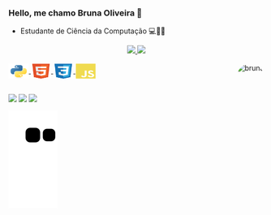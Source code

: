 ### Hello, me chamo Bruna Oliveira 👋
- Estudante de Ciência da Computação 💻👩‍💻
<div align="center">
	<a href="https://beacons.ai/brunaflaviaaoliveira">
	<img height="180em" src="https://github-readme-stats.vercel.app/api?username=brunaflaviaaoliveira&show_icons=true&theme=dracula&include_all_commits=true&count_private=true">
	<img height="180em" src="https://github-readme-stats.vercel.app/api/top-langs/?username=brunaflaviaaoliveira&layout=compact&langs_count=7&theme=dracula">
</div>

<div style="display: inline_block"><br>
  <img align="center" alt="Rafa-Python" height="30" width="40" src="https://raw.githubusercontent.com/devicons/devicon/master/icons/python/python-original.svg">
  <img align="center" alt="Rafa-HTML" height="30" width="40" src="https://raw.githubusercontent.com/devicons/devicon/master/icons/html5/html5-original.svg">
  <img align="center" alt="Rafa-CSS" height="30" width="40" src="https://raw.githubusercontent.com/devicons/devicon/master/icons/css3/css3-original.svg">
  <img align="center" alt="Rafa-Js" height="30" width="40" src="https://raw.githubusercontent.com/devicons/devicon/master/icons/javascript/javascript-plain.svg">
  


  <img align="right" alt="bruna" height="150" style="border-radius:50px;" src="https://mmedia.discordapp.net/attachments/639956127056134178/890373478988013628/Publicacoes_Instagram_1_1.png?width=676&height=676">
</div>

  ##


<div> 
  <a href="https://www.instagram.com/brunah_flaviah/" target="_blank"><img src="https://img.shields.io/badge/-Instagram-%23E4405F?style=for-the-badge&logo=instagram&logoColor=white" target="_blank"></a>
  <a href = "mailto:brunaflaviaaoliveira@gmail.com"><img src="https://img.shields.io/badge/-Gmail-%23333?style=for-the-badge&logo=gmail&logoColor=white" target="_blank"></a>
  <a href="https://www.linkedin.com/in/bruna-oliveira-7891b519b/" target="_blank"><img src="https://img.shields.io/badge/-LinkedIn-%230077B5?style=for-the-badge&logo=linkedin&logoColor=white" target="_blank"></a> 
 
  ![Snake animation](https://github.com/rafaballerini/rafaballerini/blob/output/github-contribution-grid-snake.svg)
 
</div>
